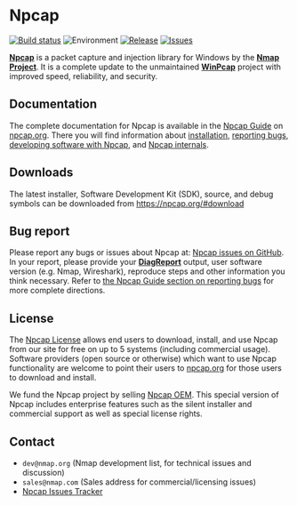 Npcap
==========

[![Build status](https://ci.appveyor.com/api/projects/status/woero8l6qhgy4syx?svg=true)](https://ci.appveyor.com/project/dmiller-nmap/npcap)
![Environment](https://img.shields.io/badge/Windows-7,%208,%208.1,%2010,%2011-brightgreen.svg)
[![Release](https://img.shields.io/github/release/nmap/npcap.svg)](https://npcap.org/#download)
[![Issues](https://img.shields.io/github/issues/nmap/npcap.svg)](https://github.com/nmap/npcap/issues)

[**Npcap**](https://npcap.org) is a packet capture and injection library for
Windows by the [**Nmap Project**](https://nmap.org). It is a complete update to
the unmaintained [**WinPcap**](http://www.winpcap.org/) project with improved
speed, reliability, and security.

## Documentation

The complete documentation for Npcap is available in the [Npcap
Guide](https://npcap.org/guide/) on [npcap.org](https://npcap.org/). There you
will find information about
[installation](https://npcap.org/guide/npcap-users-guide.html#npcap-installation),
[reporting
bugs](https://npcap.org/guide/npcap-users-guide.html#npcap-issues),
[developing software with
Npcap](https://npcap.org/guide/npcap-devguide.html), and [Npcap
internals](https://npcap.org/guide/npcap-internals.html).

## Downloads

The latest installer, Software Development Kit (SDK), source, and debug symbols
can be downloaded from https://npcap.org/#download

## Bug report

Please report any bugs or issues about Npcap at: [Npcap issues on
GitHub](https://github.com/nmap/npcap/issues). In your report, please provide
your
[**DiagReport**](https://npcap.org/guide/npcap-users-guide.html#npcap-issues-diagreport)
output, user software version (e.g. Nmap, Wireshark), reproduce steps and other
information you think necessary. Refer to [the Npcap Guide section on reporting
bugs](https://npcap.org/guide/npcap-users-guide.html#npcap-issues) for more
complete directions.

## License

The [Npcap License](https://github.com/nmap/npcap/blob/master/LICENSE) allows
end users to download, install, and use Npcap from our site for free on up to 5
systems (including commercial usage). Software providers (open source or
otherwise) which want to use Npcap functionality are welcome to point their
users to [npcap.org](https://npcap.org/) for those users to download and install.

We fund the Npcap project by selling [Npcap OEM](https://npcap.org/oem/). This
special version of Npcap includes enterprise features such as the silent
installer and commercial support as well as special license rights.


## Contact

* ``dev@nmap.org`` (Nmap development list, for technical issues and discussion)
* ``sales@nmap.com`` (Sales address for commercial/licensing issues)
* [Npcap Issues Tracker](https://github.com/nmap/npcap/issues/)

